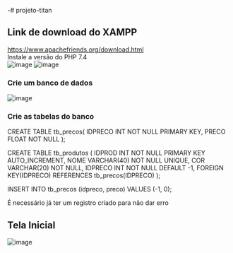 -# projeto-titan
 ## Link de download do XAMPP
https://www.apachefriends.org/download.html<br/>
Instale a versão do PHP 7.4 <br/>
![image](https://user-images.githubusercontent.com/51513403/148945018-03dac0c3-b731-417b-9a98-86ce7f934372.png)
![image](https://user-images.githubusercontent.com/51513403/148945351-f13f3b9c-6789-4c08-b4c9-2fe7202c67f0.png)

### Crie um banco de dados 
![image](https://user-images.githubusercontent.com/51513403/150836916-03fe4902-c454-43a3-b049-82695c9f8843.png)

### Crie as tabelas do banco

CREATE TABLE tb_precos(
	IDPRECO INT NOT NULL PRIMARY KEY,
    PRECO FLOAT NOT NULL
);


CREATE TABLE tb_produtos (
	IDPROD INT NOT NULL PRIMARY KEY AUTO_INCREMENT,
    NOME VARCHAR(40) NOT NULL UNIQUE,
    COR VARCHAR(20) NOT NULL,
    IDPRECO INT NOT NULL DEFAULT -1,
    FOREIGN KEY(IDPRECO) REFERENCES tb_precos(IDPRECO)
);
 
INSERT INTO tb_precos (idpreco, preco) VALUES (-1, 0);

É necessário já ter um registro criado para não dar erro


## Tela Inicial
![image](https://user-images.githubusercontent.com/51513403/150870937-cac4b2c3-ca12-4259-adbb-0299e357a1f0.png)
